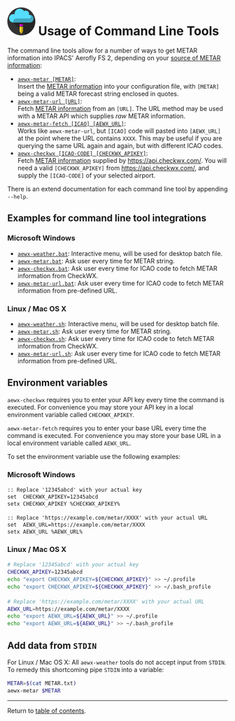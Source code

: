 ![](./favicon-64x64.png) Usage of Command Line Tools
====================================================

The command line tools allow for a number of ways to get METAR information into IPACS' Aerofly FS 2, depending on your [source of METAR information](./metar.md):

* [`aewx-metar [METAR]`](../bin/aewx-metar):  
  Insert the [METAR information](./metar.md) into your configuration file, with `[METAR]` being a valid METAR forecast string enclosed in quotes.
* [`aewx-metar-url [URL]`](../bin/aewx-metar-url):  
  Fetch [METAR information](./metar.md) from an `[URL]`. The URL method may be used with a METAR API which supplies _raw_ METAR information.
* [`aewx-metar-fetch [ICAO] [AEWX_URL]`](../bin/aewx-metar-fetch):  
  Works like `aewx-metar-url`, but `[ICAO]` code will pasted into `[AEWX_URL]` at the point where the URL contains `XXXX`. This may be useful if you are querying the same URL again and again, but with different ICAO codes.
* [`aewx-checkwx [ICAO-CODE] [CHECKWX_APIKEY]`](../bin/aewx-checkwx):  
  Fetch [METAR information](./metar.md) supplied by https://api.checkwx.com/. You will need a valid `[CHECKWX_APIKEY]` from https://api.checkwx.com/, and supply the `[ICAO-CODE]` of your selected airport.

There is an extend documentation for each command line tool by appending `--help`.

Examples for command line tool integrations
-------------------------------------------

### Microsoft Windows

* [`aewx-weather.bat`](scripts/aewx-weather.bat): Interactive menu, will be used for desktop batch file.
* [`aewx-metar.bat`](scripts/aewx-metar.bat): Ask user every time for METAR string.
* [`aewx-checkwx.bat`](scripts/aewx-checkwx.bat): Ask user every time for ICAO code to fetch METAR information from CheckWX.
* [`aewx-metar-url.bat`](scripts/aewx-metar-url.bat): Ask user every time for ICAO code to fetch METAR information from pre-defined URL.

### Linux / Mac OS X

* [`aewx-weather.sh`](scripts/aewx-weather.sh): Interactive menu, will be used for desktop batch file.
* [`aewx-metar.sh`](scripts/aewx-metar.sh): Ask user every time for METAR string.
* [`aewx-checkwx.sh`](scripts/aewx-checkwx.sh): Ask user every time for ICAO code to fetch METAR information from CheckWX.
* [`aewx-metar-url.sh`](scripts/aewx-metar-url.sh): Ask user every time for ICAO code to fetch METAR information from pre-defined URL.

Environment variables
---------------------

`aewx-checkwx` requires you to enter your API key every time the command is executed. For convenience you may store your API key in a local environment variable called `CHECKWX_APIKEY`. 

`aewx-metar-fetch` requires you to enter your base URL every time the command is executed. For convenience you may store your base URL in a local environment variable called `AEWX_URL`. 

To set the environment variable use the following examples:

### Microsoft Windows

```batch
:: Replace '12345abcd' with your actual key
set  CHECKWX_APIKEY=12345abcd
setx CHECKWX_APIKEY %CHECKWX_APIKEY%

:: Replace 'https://example.com/metar/XXXX' with your actual URL
set  AEWX_URL=https://example.com/metar/XXXX
setx AEWX_URL %AEWX_URL%
```

### Linux / Mac OS X

```bash
# Replace '12345abcd' with your actual key
CHECKWX_APIKEY=12345abcd
echo "export CHECKWX_APIKEY=${CHECKWX_APIKEY}" >> ~/.profile
echo "export CHECKWX_APIKEY=${CHECKWX_APIKEY}" >> ~/.bash_profile

# Replace 'https://example.com/metar/XXXX' with your actual URL
AEWX_URL=https://example.com/metar/XXXX
echo "export AEWX_URL=${AEWX_URL}" >> ~/.profile
echo "export AEWX_URL=${AEWX_URL}" >> ~/.bash_profile
```

Add data from `STDIN`
---------------------

For Linux / Mac OS X: All `aewx-weather` tools do not accept input from `STDIN`. To remedy this shortcoming pipe `STDIN` into a variable:

```bash
METAR=$(cat METAR.txt)
aewx-metar $METAR

```

---

Return to [table of contents](README.md).
